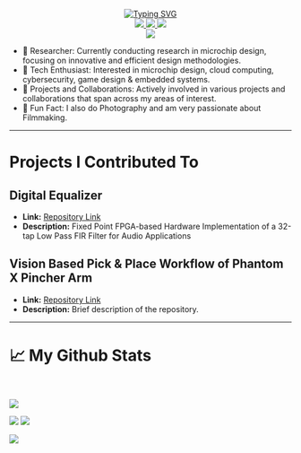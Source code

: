 <p align="center">
<a href="https://github.com/huzaifahtariqahmed">
    <img src="https://readme-typing-svg.herokuapp.com?font=Georgia&duration=2000&pause=1000&color=FFA600&center=true&multiline=true&width=650&height=80&lines=Huzaifah+Tariq+Ahmed;Computer+Engineering+Student+at+Habib+University" alt="Typing SVG" />
</a>
<br/>

<!-- badges -->
<a href="https://drive.google.com/file/d/1u8zkUT-YnGHGB9YQ0MVbvzW-3DE9uL3I/view?usp=sharing">
    <img src="https://img.shields.io/badge/PDF-CV-red?style=flat&logo=adobe">
</a>  

<a href="https://www.linkedin.com/in/huzaifah-tariq-ahmed/">
    <img src="https://img.shields.io/badge/-Linkedin-blue?style=flat&logo=linkedin">
</a>

<a href="mailto:huzihunter2782@yahoo.com"  target="_blank">
    <img src="https://img.shields.io/badge/-Email-red?style=flat&logo=gmail&logoColor=white">
</a>

<!-- <a href='https://scholar.google.com/citations?hl=en&user=0ugruG4AAAAJ&view_op=list_works&authuser=1&gmla=ABOlHixnBPP7J8GOk3pR6hesA9iOj5u5Sf8U8L-zg0tT0NLpEQl5I2Z6u5NI544RVPBrpP4zrDVdWF2mdMpCKKVF' target="_blank">
    <img alt='GoogleScholar' src='https://img.shields.io/badge/Scholar-100000?style=flat&logo=GoogleScholar&logoColor=white&&color=0181FF'>
</a> 

<a href="https://orcid.org/0009-0008-1907-1542">
    <img src="https://img.shields.io/badge/orcid-A6CE39?style=flat&logo=orcid&logoColor=white"
</a> -->

<br/> 

<!--card -->

<a href="https://github.com/huzaifahtariqahmed">
    <img src="https://github-stats-alpha.vercel.app/api?username=huzaifahtariqahmed&cc=0E1117&width=500px&tc=FFA600&ic=fff&bc=0000">
</a>



<!-- interests -->

</p>

- 📝 Researcher: Currently conducting research in microchip design, focusing on innovative and efficient design methodologies.
- 📡 Tech Enthusiast: Interested in microchip design, cloud computing, cybersecurity, game design & embedded systems.
- 📌 Projects and Collaborations: Actively involved in various projects and collaborations that span across my areas of interest.
- 📸 Fun Fact: I also do Photography and am very passionate about Filmmaking.

----

# Projects I Contributed To

## Digital Equalizer
- **Link:** [Repository Link](https://github.com/samiyaalizaidi/Equalizer)
- **Description:** Fixed Point FPGA-based Hardware Implementation of a 32-tap Low Pass FIR Filter for Audio Applications

## Vision Based Pick & Place Workflow of Phantom X Pincher Arm
- **Link:** [Repository Link](https://github.com/owner/another-repository)
- **Description:** Brief description of the repository.

----

# 📈 My Github Stats
<br>


![](http://github-profile-summary-cards.vercel.app/api/cards/profile-details?username=huzaifahtariqahmed&theme=aura) 

![](http://github-profile-summary-cards.vercel.app/api/cards/repos-per-language?username=huzaifahtariqahmed&theme=aura) 
![](http://github-profile-summary-cards.vercel.app/api/cards/most-commit-language?username=huzaifahtariqahmed&theme=aura)


![](https://streak-stats.demolab.com/?user=huzaifahtariqahmed&theme=midnight-purple)


<br>
<!--Currently Coding and Listening to:-->

<!--[![spotify-github-profile](https://spotify-github-profile.vercel.app/api/view?uid=11159336621&cover_image=true&theme=novatorem&show_offline=true&bar_color=53b14f&bar_color_cover=false)](https://open.spotify.com/user/3157ydsm2trbklsw7xieue57ckky) -->


<!-- [![spotify-github-profile](https://spotify-github-profile.vercel.app/api/view.svg?uid=3157ydsm2trbklsw7xieue57ckky&redirect=true][https://spotify-github-profile.vercel.app/api/view.svg?uid=3157ydsm2trbklsw7xieue57ckky&cover_image=true&theme=novatorem&show_offline=true&background_color=121212&interchange=false&bar_color=53b14f&bar_color_cover=true)](https://open.spotify.com/user/3157ydsm2trbklsw7xieue57ckky)-->

</details>


<!--
**huzaifahtariqahmed/huzaifahtariqahmed** is a ✨ _special_ ✨ repository because its `README.md` (this file) appears on your GitHub profile.

Here are some ideas to get you started:

- 🔭 I’m currently working on ...
- 🌱 I’m currently learning ...
- 👯 I’m looking to collaborate on ...
- 🤔 I’m looking for help with ...
- 💬 Ask me about ...
- 📫 How to reach me: ...
- 😄 Pronouns: ...
- ⚡ Fun fact: ...
-->
